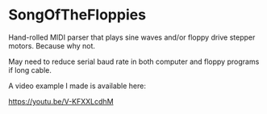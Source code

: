 # SongOfTheFloppies
Hand-rolled MIDI parser that plays sine waves and/or floppy drive stepper motors. Because why not.

May need to reduce serial baud rate in both computer and floppy programs if long cable.

A video example I made is available here:

https://youtu.be/V-KFXXLcdhM
